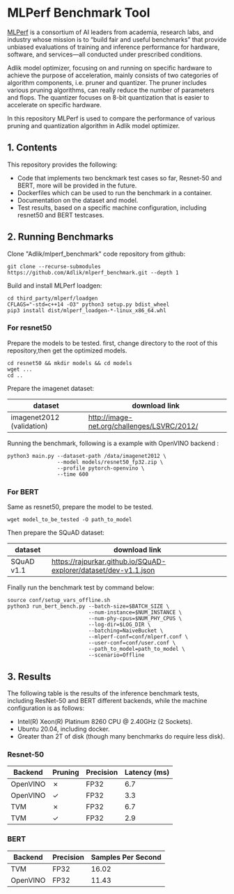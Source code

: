# MLPerf Benchmark Tool

[MLPerf](https://mlcommons.org/en/) is a consortium of AI leaders from academia, research labs, and industry whose
mission is to “build fair and useful benchmarks” that provide unbiased evaluations of training and inference
performance for hardware, software, and services—all conducted under prescribed conditions.

Adlik model optimizer, focusing on and running on specific hardware to achieve the purpose of acceleration, mainly
consists of two categories of algorithm components, i.e. pruner and quantizer. The pruner includes various pruning
 algorithms,  can really reduce the number of parameters and flops. The quantizer focuses on 8-bit quantization
 that is easier to accelerate on specific hardware.

In this repository MLPerf is used to compare the performance of various pruning and quantization algorithm in Adlik
model optimizer.

## 1. Contents

This repository provides the following:

- Code that implements two benckmark test cases so far, Resnet-50 and BERT, more will be provided in the future.
- Dockerfiles which can be used to run the benchmark in a container.
- Documentation on the dataset and model.
- Test results, based on a specific machine configuration, including resnet50 and BERT testcases.

## 2. Running Benchmarks

Clone "Adlik/mlperf_benchmark" code repository from github:

```shell
git clone --recurse-submodules https://github.com/Adlik/mlperf_benchmark.git --depth 1
```

Build and install MLPerf loadgen:

```shell
cd third_party/mlperf/loadgen
CFLAGS="-std=c++14 -O3" python3 setup.py bdist_wheel
pip3 install dist/mlperf_loadgen-*-linux_x86_64.whl
```

### For resnet50

Prepare the models to be tested. first, change directory to the root of this repository,then get the optimized models.

```shell
cd resnet50 && mkdir models && cd models
wget ...
cd ..
```

Prepare the imagenet dataset:

| dataset                   | download link                               |
| ------------------------- | ------------------------------------------- |
| imagenet2012 (validation) | <http://image-net.org/challenges/LSVRC/2012/> |

Running the benchmark, following is a example with OpenVINO backend :

```shell
python3 main.py --dataset-path /data/imagenet2012 \
                --model models/resnet50_fp32.zip \
                --profile pytorch-openvino \
                --time 600
```

### For BERT

Same as resnet50, prepare the model to be tested.

```shell
wget model_to_be_tested -O path_to_model
```

Then prepare the SQuAD dataset:

| dataset                   | download link                               |
| ------------------------- | ------------------------------------------- |
| SQuAD v1.1 | <https://rajpurkar.github.io/SQuAD-explorer/dataset/dev-v1.1.json> |

Finally run the benchmark test by command below:

```shell
source conf/setup_vars_offline.sh
python3 run_bert_bench.py --batch-size=$BATCH_SIZE \
                          --num-instance=$NUM_INSTANCE \
                          --num-phy-cpus=$NUM_PHY_CPUS \
                          --log-dir=$LOG_DIR \
                          --batching=NaiveBucket \
                          --mlperf-conf=conf/mlperf.conf \
                          --user-conf=conf/user.conf \
                          --path_to_model=path_to_model \
                          --scenario=Offline
```

## 3. Results

The following table is the results of the inference benchmark tests, including ResNet-50 and BERT different backends, while the machine configuration is as follows:

- Intel(R) Xeon(R) Platinum 8260 CPU @ 2.40GHz (2 Sockets).
- Ubuntu 20.04, including docker.
- Greater than 2T of disk (though many benchmarks do require less disk).

### Resnet-50

| Backend  | Pruning | Precision | Latency (ms) |
| -------- | ------- | ------------ | ----------- |
| OpenVINO | ✗       | FP32         | 6.7         |
| OpenVINO | ✓       | FP32         | 3.3         |
| TVM      | ✗       | FP32         | 6.7         |
| TVM      | ✓       | FP32         | 2.9         |

### BERT

| Backend  |  Precision    | Samples Per Second |
| -------- |  ------------ | ----------- |
| TVM      | FP32          | 16.02       |
| OpenVINO | FP32          | 11.43       |
